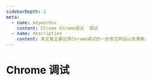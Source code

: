 ```yaml
---
sidebarDepth: 2
meta:
  - name: keywordsv
    content: Chrome Chrome调试  调试
  - name: description
    content: 本文章主要记录Chrome调试的一些常见网站以及博客。
---
```


# Chrome 调试

## 


